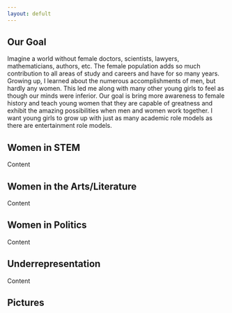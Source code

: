 ```yaml
---
layout: defult
---
```


## Our Goal

Imagine a world without female doctors, scientists, lawyers, mathematicians, authors, etc. The female population adds so much contribution to all areas of study and careers and have for so many years. Growing up, I learned about the numerous accomplishments of men, but hardly any women. This led me along with many other young girls to feel as though our minds were inferior. Our goal is bring more awareness to female history and teach young women that they are capable of greatness and exhibit the amazing possibilities when men and women work together. I want young girls to grow up with just as many academic role models as there are entertainment role models. 

## Women in STEM

Content

## Women in the Arts/Literature

Content

## Women in Politics

Content

## Underrepresentation

Content

## Pictures
